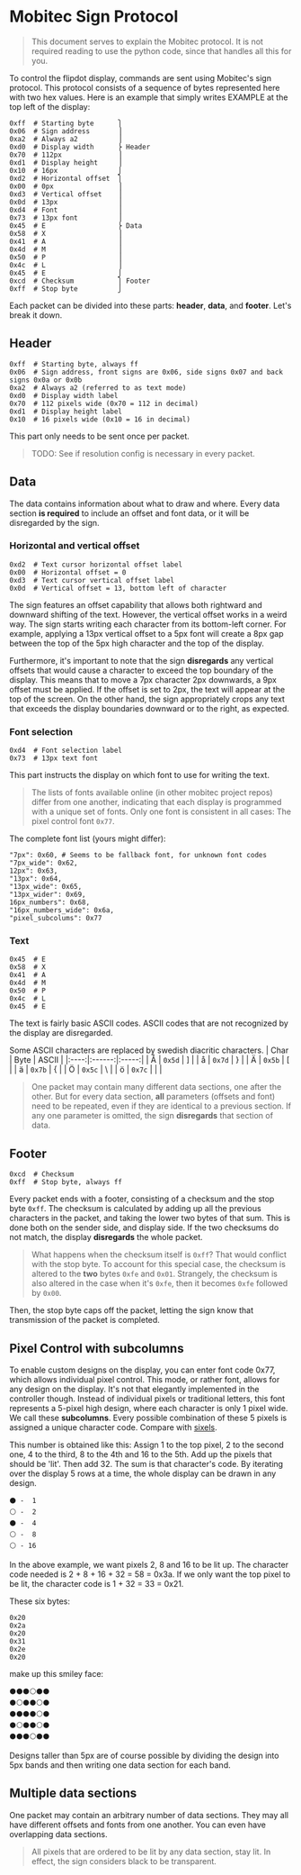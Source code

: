# Mobitec Sign Protocol

> This document serves to explain the Mobitec protocol. It is not required reading to use the python code, since that handles all this for you.

To control the flipdot display, commands are sent using Mobitec's sign protocol. This protocol consists of a sequence of bytes represented here with two hex values.
Here is an example that simply writes EXAMPLE at the top left of the display:
```
0xff  # Starting byte      ⎫
0x06  # Sign address       ⎟
0xa2  # Always a2          ⎟
0xd0  # Display width      ⎬ Header
0x70  # 112px              ⎟
0xd1  # Display height     ⎟
0x10  # 16px               ⎭
0xd2  # Horizontal offset  ⎫
0x00  # 0px                ⎟
0xd3  # Vertical offset    ⎟
0x0d  # 13px               ⎟
0xd4  # Font               ⎟
0x73  # 13px font          ⎟
0x45  # E                  ⎬ Data
0x58  # X                  ⎟
0x41  # A                  ⎟
0x4d  # M                  ⎟
0x50  # P                  ⎟
0x4c  # L                  ⎟
0x45  # E                  ⎭
0xcd  # Checksum           ⎫ Footer
0xff  # Stop byte          ⎭
```
Each packet can be divided into these parts: **header**, **data**, and **footer**. Let's break it down.

## Header
```
0xff  # Starting byte, always ff
0x06  # Sign address, front signs are 0x06, side signs 0x07 and back signs 0x0a or 0x0b
0xa2  # Always a2 (referred to as text mode)
0xd0  # Display width label
0x70  # 112 pixels wide (0x70 = 112 in decimal)
0xd1  # Display height label
0x10  # 16 pixels wide (0x10 = 16 in decimal)
```
This part only needs to be sent once per packet. 
>TODO: See if resolution config is necessary in every packet.

## Data
The data contains information about what to draw and where. Every data section **is required** to include an offset and font data, or it will be disregarded by the sign.

### Horizontal and vertical offset
```
0xd2  # Text cursor horizontal offset label
0x00  # Horizontal offset = 0
0xd3  # Text cursor vertical offset label
0x0d  # Vertical offset = 13, bottom left of character
```
The sign features an offset capability that allows both rightward and downward shifting of the text. However, the vertical offset works in a weird way. The sign starts writing each character from its bottom-left corner. For example, applying a 13px vertical offset to a 5px font will create a 8px gap between the top of the 5px high character and the top of the display.

Furthermore, it's important to note that the sign **disregards** any vertical offsets that would cause a character to exceed the top boundary of the display. This means that to move a 7px character 2px downwards, a 9px offset must be applied. If the offset is set to 2px, the text will appear at the top of the screen. On the other hand, the sign appropriately crops any text that exceeds the display boundaries downward or to the right, as expected.

### Font selection
```
0xd4  # Font selection label
0x73  # 13px text font
```
This part instructs the display on which font to use for writing the text.
> The lists of fonts available online (in other mobitec project repos) differ from one another, indicating that each display is programmed with a unique set of fonts. Only one font is consistent in all cases: The pixel control font `0x77`.

The complete font list (yours might differ):
```
"7px": 0x60, # Seems to be fallback font, for unknown font codes
"7px_wide": 0x62,
12px": 0x63,
"13px": 0x64,
"13px_wide": 0x65,
"13px_wider": 0x69,
16px_numbers": 0x68,
"16px_numbers_wide": 0x6a,
"pixel_subcolums": 0x77
```

### Text
```
0x45  # E
0x58  # X
0x41  # A
0x4d  # M
0x50  # P
0x4c  # L
0x45  # E
```
The text is fairly basic ASCII codes. ASCII codes that are not recognized by the display are disregarded.

Some ASCII characters are replaced by swedish diacritic characters.
| Char |  Byte  | ASCII |
|:----:|:------:|:-----:|
|   Å  | `0x5d` |   ]   |
|   å  | `0x7d` |   }   |
|   Ä  | `0x5b` |   [   |
|   ä  | `0x7b` |   {   |
|   Ö  | `0x5c` |   \   |
|   ö  | `0x7c` |   \|  |

> One packet may contain many different data sections, one after the other. But for every data section, **all** parameters (offsets and font) need to be repeated, even if they are identical to a previous section. If any one parameter is omitted, the sign **disregards** that section of data.

## Footer
```
0xcd  # Checksum
0xff  # Stop byte, always ff
```
Every packet ends with a footer, consisting of a checksum and the stop byte `0xff`. The checksum is calculated by adding up all the previous characters in the packet, and taking the lower two bytes of that sum. This is done both on the sender side, and display side. If the two checksums do not match, the display **disregards** the whole packet.
>What happens when the checksum itself is `0xff`? That would conflict with the stop byte. To account for this special case, the checksum is altered to the **two** bytes `0xfe` and `0x01`. Strangely, the checksum is also altered in the case when it's `0xfe`, then it becomes `0xfe` followed by `0x00`.

Then, the stop byte caps off the packet, letting the sign know that transmission of the packet is completed.

## Pixel Control with subcolumns
To enable custom designs on the display, you can enter font code 0x77, which allows individual pixel control. This mode, or rather font, allows for any design on the display. It's not that elegantly implemented in the controller though. Instead of individual pixels or traditional letters, this font represents a 5-pixel high design, where each character is only 1 pixel wide. We call these **subcolumns**. Every possible combination of these 5 pixels is assigned a unique character code. Compare with [sixels](https://en.m.wikipedia.org/wiki/Sixel).

This number is obtained like this: Assign 1 to the top pixel, 2 to the second one, 4 to the third, 8 to the 4th and 16 to the 5th. Add up the pixels that should be 'lit'. Then add 32. The sum is that character's code. By iterating over the display 5 rows at a time, the whole display can be drawn in any design.

```
⚫ -  1
⚪ -  2
⚫ -  4
⚪ -  8
⚪ - 16
```
In the above example, we want pixels 2, 8 and 16 to be lit up. The character code needed is 2 + 8 + 16 + 32 = 58 = 0x3a. If we only want the top pixel to be lit, the character code is 1 + 32 = 33 = 0x21.

These six bytes:
```
0x20
0x2a
0x20
0x31
0x2e
0x20
```
make up this smiley face:
```
⚫⚫⚫⚪⚫⚫
⚫⚪⚫⚫⚪⚫
⚫⚫⚫⚫⚪⚫
⚫⚪⚫⚫⚪⚫
⚫⚫⚫⚪⚫⚫
```
Designs taller than 5px are of course possible by dividing the design into 5px bands and then writing one data section for each band.

## Multiple data sections
One packet may contain an arbitrary number of data sections. They may all have different offsets and fonts from one another. You can even have overlapping data sections. 
> All pixels that are ordered to be lit by any data section, stay lit. In effect, the sign considers black to be transparent.

